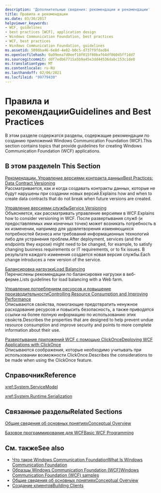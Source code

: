 ```yaml
---
description: 'Дополнительные сведения: рекомендации и рекомендации'
title: Правила и рекомендации
ms.date: 03/30/2017
helpviewer_keywords:
- WCF, guidelines
- best practices [WCF], application design
- Windows Communication Foundation, best practices
- WCF, best practices
- Windows Communication Foundation, guidelines
ms.assetid: 5098ba46-6e8d-4e02-b0c5-d737f9fdad84
ms.openlocfilehash: 0a09eea7d0eef10f015f80baf64df860d5ff1dd7
ms.sourcegitcommit: ddf7edb67715a5b9a45e3dd44536dabc153c1de0
ms.translationtype: MT
ms.contentlocale: ru-RU
ms.lasthandoff: 02/06/2021
ms.locfileid: "99779430"
---
```

# <a name="guidelines-and-best-practices"></a><span data-ttu-id="d5e5f-103">Правила и рекомендации</span><span class="sxs-lookup"><span data-stu-id="d5e5f-103">Guidelines and Best Practices</span></span>

<span data-ttu-id="d5e5f-104">В этом разделе содержатся разделы, содержащие рекомендации по созданию приложений Windows Communication Foundation (WCF).</span><span class="sxs-lookup"><span data-stu-id="d5e5f-104">This section contains topics that provide guidelines for creating Windows Communication Foundation (WCF) applications.</span></span>  
  
## <a name="in-this-section"></a><span data-ttu-id="d5e5f-105">В этом разделе</span><span class="sxs-lookup"><span data-stu-id="d5e5f-105">In This Section</span></span>  

 [<span data-ttu-id="d5e5f-106">Рекомендации. Управление версиями контракта данных</span><span class="sxs-lookup"><span data-stu-id="d5e5f-106">Best Practices: Data Contract Versioning</span></span>](best-practices-data-contract-versioning.md)  
 <span data-ttu-id="d5e5f-107">Рассматривается, как и когда создавать контракты данных, которые не будут нарушены при создании новых версий.</span><span class="sxs-lookup"><span data-stu-id="d5e5f-107">Explains how and when to create data contracts that do not break when future versions are created.</span></span>  
  
 [<span data-ttu-id="d5e5f-108">Управление версиями службы</span><span class="sxs-lookup"><span data-stu-id="d5e5f-108">Service Versioning</span></span>](service-versioning.md)  
 <span data-ttu-id="d5e5f-109">Объясняется, как рассматривать управление версиями в WCF.</span><span class="sxs-lookup"><span data-stu-id="d5e5f-109">Explains how to consider versioning in WCF.</span></span> <span data-ttu-id="d5e5f-110">После развертывания служб (и предоставляемых ими конечных точек) может возникать потребность в их изменении, например для удовлетворения изменяющихся потребностей бизнеса или требований информационных технологий либо для устранения проблем.</span><span class="sxs-lookup"><span data-stu-id="d5e5f-110">After deployment, services (and the endpoints they expose) might need to be changed, for example, to satisfy changing business requirements or IT requirements, or to fix issues.</span></span> <span data-ttu-id="d5e5f-111">В результате каждого изменения создается новая версия службы.</span><span class="sxs-lookup"><span data-stu-id="d5e5f-111">Each change introduces a new version of the service.</span></span>  
  
 [<span data-ttu-id="d5e5f-112">Балансировка нагрузки</span><span class="sxs-lookup"><span data-stu-id="d5e5f-112">Load Balancing</span></span>](load-balancing.md)  
 <span data-ttu-id="d5e5f-113">Перечислены рекомендации по балансировке нагрузки в веб-ферме.</span><span class="sxs-lookup"><span data-stu-id="d5e5f-113">Lists guidelines for load balancing with a Web farm.</span></span>  
  
 [<span data-ttu-id="d5e5f-114">Управление потреблением ресурсов и повышение производительности</span><span class="sxs-lookup"><span data-stu-id="d5e5f-114">Controlling Resource Consumption and Improving Performance</span></span>](controlling-resource-consumption-and-improving-performance.md)  
 <span data-ttu-id="d5e5f-115">Описываются свойства, помогающие предотвратить ненужное расходование ресурсов и повысить безопасность, а также приводятся ссылки на более полную информацию по использованию этих свойств.</span><span class="sxs-lookup"><span data-stu-id="d5e5f-115">Describes the properties that are designed to help prevent undue resource consumption and improve security and points to more complete information about their use.</span></span>  
  
 [<span data-ttu-id="d5e5f-116">Развертывание приложений WCF с помощью ClickOnce</span><span class="sxs-lookup"><span data-stu-id="d5e5f-116">Deploying WCF Applications with ClickOnce</span></span>](deploying-wcf-applications-with-clickonce.md)  
 <span data-ttu-id="d5e5f-117">Описываются соображения, которые необходимо учитывать при использовании возможности ClickOnce.</span><span class="sxs-lookup"><span data-stu-id="d5e5f-117">Describes the considerations to be made when using the ClickOnce feature.</span></span>  
  
## <a name="reference"></a><span data-ttu-id="d5e5f-118">Справочник</span><span class="sxs-lookup"><span data-stu-id="d5e5f-118">Reference</span></span>  

 <xref:System.ServiceModel>  
  
 <xref:System.Runtime.Serialization>  
  
## <a name="related-sections"></a><span data-ttu-id="d5e5f-119">Связанные разделы</span><span class="sxs-lookup"><span data-stu-id="d5e5f-119">Related Sections</span></span>  

 [<span data-ttu-id="d5e5f-120">Общие сведения об основных понятиях</span><span class="sxs-lookup"><span data-stu-id="d5e5f-120">Conceptual Overview</span></span>](conceptual-overview.md)  
  
 [<span data-ttu-id="d5e5f-121">Базовое программирование для WCF</span><span class="sxs-lookup"><span data-stu-id="d5e5f-121">Basic WCF Programming</span></span>](basic-wcf-programming.md)  
  
## <a name="see-also"></a><span data-ttu-id="d5e5f-122">См. также</span><span class="sxs-lookup"><span data-stu-id="d5e5f-122">See also</span></span>

- [<span data-ttu-id="d5e5f-123">Что такое Windows Communication Foundation</span><span class="sxs-lookup"><span data-stu-id="d5e5f-123">What Is Windows Communication Foundation</span></span>](whats-wcf.md)
- [<span data-ttu-id="d5e5f-124">Образцы Windows Communication Foundation (WCF)</span><span class="sxs-lookup"><span data-stu-id="d5e5f-124">Windows Communication Foundation (WCF) samples</span></span>](./samples/index.md)
- [<span data-ttu-id="d5e5f-125">Общие сведения об основных понятиях</span><span class="sxs-lookup"><span data-stu-id="d5e5f-125">Conceptual Overview</span></span>](conceptual-overview.md)
- [<span data-ttu-id="d5e5f-126">Создание клиентов</span><span class="sxs-lookup"><span data-stu-id="d5e5f-126">Building Clients</span></span>](building-clients.md)
